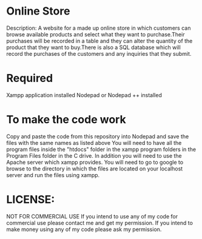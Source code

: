 # Online Store

Description: A website for a made up online store in which customers can browse available products and select what they want to purchase.Their purchases will be recorded in a table and they can alter the quantity of the product that they want to buy.There is also a SQL database which will record the purchases of the customers and any inquiries that they submit. 

# Required 
  Xampp application installed 
  Nodepad or Nodepad ++ installed
  
# To make the code work

Copy and paste the code from this repository into Nodepad and save the files with the same names as listed above
You will need to have all the program files inside the "htdocs" folder in the xampp program folders in the Program Files folder in the C drive.
In addition you will need to use the Apache server which xampp provides. 
You will need to go to google to browse to the directory in which the files are located on your localhost server and run the files using xampp.

# LICENSE:
NOT FOR COMMERCIAL USE If you intend to use any of my code for commercial use please contact me and get my permission. If you intend to make money using any of my code please ask my permission.


